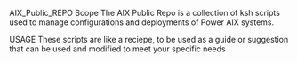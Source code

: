 AIX_Public_REPO
Scope
The AIX Public Repo is a collection of ksh scripts used to manage configurations and deployments of Power AIX systems. 

USAGE
These scripts are like a reciepe, to be used as a guide or suggestion that can be used and modified to meet your specific needs

